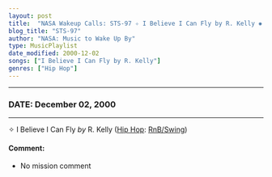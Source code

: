 ```yaml
---
layout: post
title:  "NASA Wakeup Calls: STS-97 ✧ I Believe I Can Fly by R. Kelly ✺ December 02, 2000"
blog_title: "STS-97"
author: "NASA: Music to Wake Up By"
type: MusicPlaylist
date_modified: 2000-12-02
songs: ["I Believe I Can Fly by R. Kelly"]
genres: ["Hip Hop"]
---
```


----
### DATE: December 02, 2000
----
✧ I Believe I Can Fly *by* R. Kelly ([Hip Hop](https://www.discogs.com/genre/Hip%20Hop): [RnB/Swing](https://www.discogs.com/style/RnB/Swing)) <a target="blank_" href="https://www.discogs.com/R-Kelly-I-Believe-I-Can-Fly/release/11297495">
    <i class="fas fa-compact-disc"
       title="Discogs entry for this song"
       alt="Discogs entry for this song"
       style="font-size: 1.1em;"></i></a>
    

#### Comment:
* No mission comment



<br/>
<center>
	<a target="_blank"
	   href="https://twitter.com/intent/tweet?hashtags=Space,NASA,Playlist,NASAWakeupCalls,SpaceProgram&text=🚀 {{ page.author}}, {{ page.title }}. {{ site.url }}{{ page.url }}&via=nasawakeupcalls"><i class="fab fa-twitter" title="Tweet this page" alt="Tweet this page" style="font-size: 1.3em;"></i></a>
	&nbsp; 	<i class="fas fa-user-astronaut" style="font-size: 1.5em;"></i> &nbsp;
    <a id="custom_amazon_link"
       type="amzn" search="#"
       category="popular music">
    <i class="fab fa-amazon" style="font-size: 1.3em;"></i></a>
</center>

<!-- Randomly resolve an individual entry from a song array -->
<script src="/assets/javascript/seedrandom.min.js"></script>
<script>
  var wake_me_up = ["I Believe I Can Fly by R. Kelly"];
  var prng = new Math.seedrandom();
  function randomSong() {
    song = wake_me_up[Math.floor(Math.random() * wake_me_up.length)];
    var amazon_link = document.getElementById("custom_amazon_link");
    amazon_link.setAttribute("search", song);
  }
  window.onload = randomSong();
</script>

